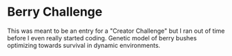 # Berry Challenge #

This was meant to be an entry for a "Creator Challenge" but I ran out of time before I even really started coding. Genetic model of berry bushes optimizing towards survival in dynamic environments.
